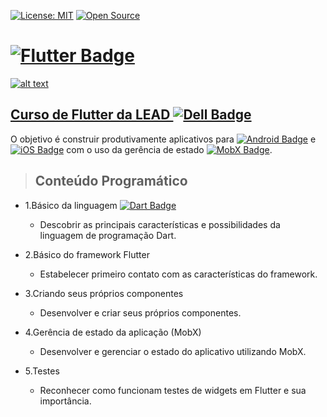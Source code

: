 [![License: MIT](https://img.shields.io/badge/License-MIT-yellow.svg)](https://opensource.org/licenses/MIT)
[![Open Source](https://badges.frapsoft.com/os/v1/open-source.svg?v=103)](https://opensource.org/)

# **[![Flutter Badge](https://img.shields.io/badge/Flutter-02569B?style=flat-square&logo=Flutter&logoColor=white&link=https://flutter.dev/)](https://flutter.dev/)**

[![alt text](http://leadfortaleza.com.br/dal/wp-content/uploads/2020/07/Flutter_Prancheta-1-c%C3%B3pia-3-e1597146254168.png "Link para o curso")](http://leadfortaleza.com.br/dal/?cp_cursos=/flutter/)

## [**Curso de Flutter da LEAD ![Dell Badge](https://img.shields.io/badge/Dell-007DB8?style=flat-square&logo=Dell&logoColor=white)**](http://leadfortaleza.com.br/dal/?cp_cursos=/machine-learning/)

O objetivo é construir produtivamente aplicativos para [![Android Badge](https://img.shields.io/badge/Android-3DDC84?style=flat-square&logo=Android&logoColor=white&link=https://developer.android.com/studio)](https://developer.android.com/studio) e [![iOS Badge](https://img.shields.io/badge/000000?style=flat-square&logo=iOS&logoColor=white&link=https://developer.android.com/studio)](https://developer.android.com/studio) com o uso da gerência de estado [![MobX Badge](https://img.shields.io/badge/MobX-FF9955?style=flat-square&logo=MobX&logoColor=white&link=https://mobx.js.org/README.html)](https://mobx.js.org/README.html). 

> ## Conteúdo Programático

* 1.Básico da linguagem [![Dart Badge](https://img.shields.io/badge/Dart-0175C2?style=flat-square&logo=Dart&logoColor=white&link=https://dart.dev/)](https://dart.dev/)
  * Descobrir as principais características e possibilidades da linguagem de programação Dart.

* 2.Básico do framework Flutter
  * Estabelecer primeiro contato com as características do framework.

* 3.Criando seus próprios componentes
  * Desenvolver e criar seus próprios componentes.

* 4.Gerência de estado da aplicação (MobX)
  * Desenvolver e gerenciar o estado do aplicativo utilizando MobX.

* 5.Testes
  * Reconhecer como funcionam testes de widgets em Flutter e sua importância.
